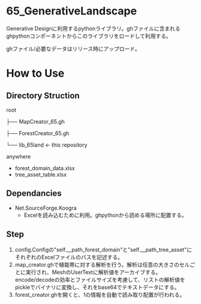 # 65_GenerativeLandscape
Generative Designに利用するpythonライブラリ。ghファイルに含まれるghpythonコンポーネントからこのライブラリをロードして利用する。

ghファイル/必要なデータはリリース時にアップロード。

# How to Use
## Directory Struction
root

├── MapCreator_65.gh

├── ForestCreator_65.gh

└── lib_65land  <- this repository

anywhere
- forest_domain_data.xlsx
- tree_asset_table.xlsx
## Dependancies
- Net.SourceForge.Koogra
  - Excelを読み込むために利用。ghpythonから読める場所に配置する。
## Step
1. config.Configの"self.__path_forest_domain"と"self.__path_tree_asset"にそれぞれのExcelファイルのパスを記述する。
2. map_creator.ghで植栽帯に対する解析を行う。解析は任意の大きさのセルごとに実行され、MeshのUserTextに解析値をアーカイブする。encode/decodeの効率とファイルサイズを考慮して、リストの解析値をpickleでバイナリに変換し、それをbase64でテキストデータにする。
3. forest_creator.ghを開くと、1の情報を自動で読み取り配置が行われる。
